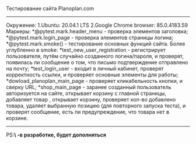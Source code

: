 Тестирование сайта Planoplan.com
***
Окружение: 1.Ubuntu: 20.04.1 LTS
           2.Google Chrome browser: 85.0.4183.59        
Маркеры:
*@pytest.mark.header_menu - проверка элементов заголовка;
*@pytest.mark.login_page - проверка элементов страницы логина;
*@pytest.mark.smoke(\) - тестирование основных функций сайта.
Более углубленно в smoke:
*test_new_user_registration - регистрирует пользователя, путём случайно созданного логина/пароля, и проверят, появилась ли сообщение о том, что письмо подтверждение отправлено на почту;
*test_login_user - входит в личный кабинет, проверят корректность ссылки, и проверяет основные элементы для работы;
*dowload_planoplan_main_page - проверяет кликабельность кнопки, и сверку URL;
*shop_main_page - заранее созданный пользователь авторизуется на сайте, открывает корзину с главной страницы, добавляет товар , открывает корзину, проверяет кол-во добавлено товара, удаляет выбранную позицию (для повторного запуска теста), и проверят сообщение, есть ли предупреждение, что товара нет в корзине.
***
PS:**\ -в разработке, будет дополняться**
